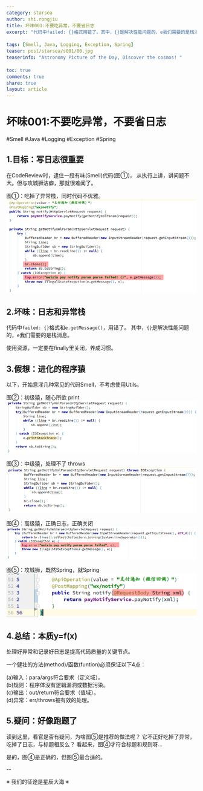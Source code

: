 ```yaml
---
category: starsea
author: shi.rongjiu
title: 坏味001:不要吃异常，不要省日志
excerpt: "代码中failed: {}格式用错了。其中，{}是解决性能问题的，e我们需要的是栈消息。使用资源，一定要在finally里关闭，养成习惯。"

tags: [Smell, Java, Logging, Exception, Spring]
teaser: post/starsea/s001/00.jpg
teaserinfo: "Astronomy Picture of the Day, Discover the cosmos! "

toc: true
comments: true
share: true
layout: article
---
```


# 坏味001:不要吃异常，不要省日志

#Smell #Java #Logging #Exception #Spring

## 1.目标：写日志很重要

在CodeReview时，逮住一段有味(Smell)代码(图①)，
从执行上讲，讲问题不大。但与攻城狮洁癖，那就很难闻了。

图①：吃掉了异常栈，同时代码不优雅。
<img src="/images/post/starsea/s001/01.png">

## 2.坏味：日志和异常栈

代码中`failed: {}`格式和`e.getMessage()`，用错了。
其中，`{}`是解决性能问题的，`e`我们需要的是栈消息。

使用资源，一定要在finally里关闭，养成习惯。

## 3.假想：进化的程序猿

以下，开始意淫几种常见的代码Smell，不考虑使用Utils。

图②：初级猿，随心所欲 print
<img src="/images/post/starsea/s001/02.png">

图③：中级猿，处理不了 throws
<img src="/images/post/starsea/s001/03.png">

图④：高级猿，正确日志，正确关闭
<img src="/images/post/starsea/s001/04.png">

图⑤：攻城狮，既然Spring，就Spring
<img src="/images/post/starsea/s001/05.png">

## 4.总结：本质y=f(x)

处理好异常和记录好日志是提高代码质量的关键节点。

一个健壮的方法(method)/函数(funtion)必须保证以下4点：

(a)输入：para/args符合要求（定义域）。  
(b)规则：程序体没有逻辑漏洞或数据污染。  
(c)输出：out/return符合要求（值域）。  
(d)异常：err/throws被有效的处理。  

## 5.疑问：好像跑题了

读到这里，看官是否有疑问，为啥图⑤是推荐的做法呢？
它不正好吃掉了异常，吃掉了日志，与标题相反么？
看起来，图④才符合标题和规则呀...

是的，图④是正确的，但图⑤最合适的。

--

※ 我们的征途是星辰大海 ※
